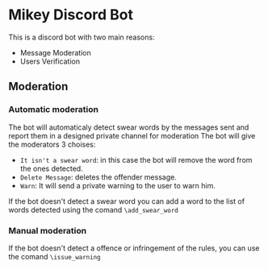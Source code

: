 # Mikey Discord Bot
This is a discord bot with two main reasons:
- Message Moderation
- Users Verification
## Moderation
### Automatic moderation
The bot will automaticaly detect swear words by the messages sent and report them in a designed private channel for moderation
The bot will give the moderators 3 choises:
- `It isn't a swear word`: in this case the bot will remove the word from the ones detected.
- `Delete Message`: deletes the offender message.
- `Warn`: It will send a private warning to the user to warn him.

If the bot doesn't detect a swear word you can add a word to the list of words detected using the comand `\add_swear_word`

### Manual moderation
If the bot doesn't detect a offence or infringement of the rules, you can use the comand `\issue_warning`
